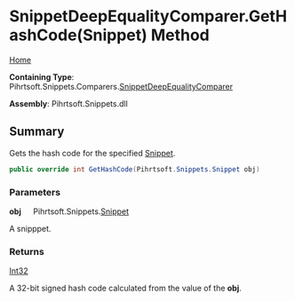 # SnippetDeepEqualityComparer\.GetHashCode\(Snippet\) Method

[Home](../../../../../README.md)

**Containing Type**: Pihrtsoft\.Snippets\.Comparers\.[SnippetDeepEqualityComparer](../README.md)

**Assembly**: Pihrtsoft\.Snippets\.dll

## Summary

Gets the hash code for the specified [Snippet](../../../Snippet/README.md)\.

```csharp
public override int GetHashCode(Pihrtsoft.Snippets.Snippet obj)
```

### Parameters

**obj** &emsp; Pihrtsoft\.Snippets\.[Snippet](../../../Snippet/README.md)

A snipppet\.

### Returns

[Int32](https://docs.microsoft.com/en-us/dotnet/api/system.int32)

A 32\-bit signed hash code calculated from the value of the **obj**\.